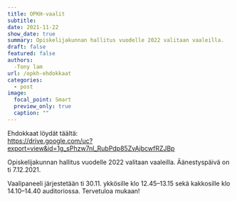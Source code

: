 ```yaml
---
title: OPKH-vaalit
subtitle: 
date: 2021-11-22
show_date: true
summary: Opiskelijakunnan hallitus vuodelle 2022 valitaan vaaleilla.
draft: false
featured: false
authors:
  -Tony lam
url: /opkh-ehdokkaat
categories:
  - post
image:
  focal_point: Smart
  preview_only: true
  caption: ""
---
```

Ehdokkaat löydät täältä:  
https://drive.google.com/uc?export=view&id=1g_sPhzw7nl_RubPdp85ZvAjbcwfRZJBp

Opiskelijakunnan hallitus vuodelle 2022 valitaan vaaleilla. Äänestyspäivä on ti 7.12.2021.  

Vaalipaneeli järjestetään ti 30.11. ykkösille klo 12.45–13.15 sekä kakkosille klo 14.10–14.40 auditoriossa. Tervetuloa mukaan!
